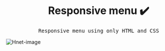 <h1 align="center"> Responsive menu ✔️</h1>
<p align="center"><samp>Responsive menu using only HTML and CSS</samp></p>


  
  ![Hnet-image](https://user-images.githubusercontent.com/67589338/105577127-6a90be80-5d80-11eb-9276-d310b30c69d3.gif) 
  


